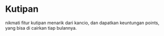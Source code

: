 # Kutipan

nikmati fitur kutipan menarik dari kancio, dan dapatkan keuntungan points, yang bisa di cairkan tiap bulannya.

